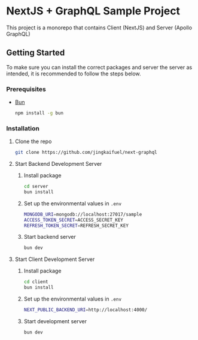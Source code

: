 # NextJS + GraphQL Sample Project

This project is a monorepo that contains Client (NextJS) and Server (Apollo GraphQL)

<!-- GETTING STARTED -->

## Getting Started

To make sure you can install the correct packages and server the server as intended, it is recommended to follow the steps below.

### Prerequisites

- [Bun](https://bun.sh/docs/installation)
  ```sh
  npm install -g bun
  ```

### Installation

1. Clone the repo

   ```sh
   git clone https://github.com/jingkaifuel/next-graphql
   ```

2. Start Backend Development Server

   1. Install package

      ```sh
      cd server
      bun install
      ```

   2. Set up the environmental values in `.env`

      ```bash
      MONGODB_URI=mongodb://localhost:27017/sample
      ACCESS_TOKEN_SECRET=ACCESS_SECRET_KEY
      REFRESH_TOKEN_SECRET=REFRESH_SECRET_KEY
      ```

   3. Start backend server
      ```sh
      bun dev
      ```

3. Start Client Development Server

   1. Install package

      ```sh
      cd client
      bun install
      ```

   2. Set up the environmental values in `.env`

      ```bash
      NEXT_PUBLIC_BACKEND_URI=http://localhost:4000/
      ```

   3. Start development server

      ```sh
      bun dev
      ```
